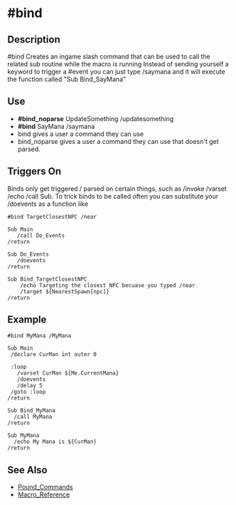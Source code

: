 # \#bind

## Description

\#bind Creates an ingame slash command that can be used to call the related sub routine while the macro is running Instead of sending yourself a keyword to trigger a \#event you can just type /saymana and it will execute the function called "Sub Bind\_SayMana"

## Use

* **\#bind\_noparse** UpdateSomething /updatesomething
* **\#bind** SayMana /saymana
* bind gives a user a command they can use
* bind\_noparse gives a user a command they can use that doesn't get parsed.

## Triggers On

Binds only get triggered / parsed on certain things, such as /invoke /varset /echo /call Sub. To trick binds to be called often you can substitute your /doevents as a function like

```text
#bind TargetClosestNPC /near

Sub Main
   /call Do_Events
/return

Sub Do_Events
   /doevents
/return

Sub Bind_TargetClosestNPC
    /echo Targeting the closest NPC becuase you typed /near
    /target ${NearestSpawn[npc]}
/return
```

## Example

```text
#bind MyMana /MyMana

Sub Main
 /declare CurMan int outer 0

 :loop
   /varset CurMan ${Me.CurrentMana}
   /doevents
   /delay 5
 /goto :loop
/return

Sub Bind_MyMana
  /call MyMana
/return

Sub MyMana
  /echo My Mana is ${CurMan}
/return
```

## See Also

* [Pound\_Commands](./)
* [Macro\_Reference](../../../documentation/macro-reference.md)

